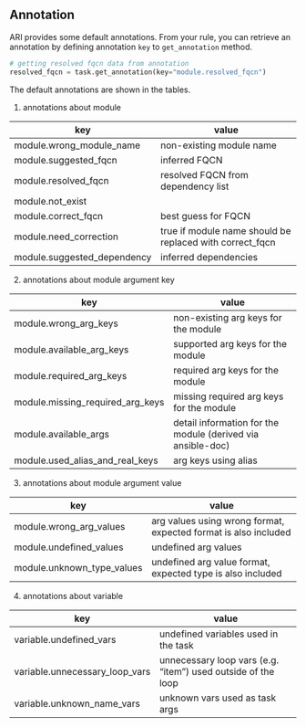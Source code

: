 ## Annotation

ARI provides some default annotations.
From your rule, you can retrieve an annotation by defining annotation `key` to `get_annotation` method.
```python
# getting resolved fqcn data from annotation
resolved_fqcn = task.get_annotation(key="module.resolved_fqcn")
```

The default annotations are shown in the tables.

1. annotations about module

|  key  |   value	|
|---	|---	|
| module.wrong_module_name  	|   non-existing module name	|
| module.suggested_fqcn   	|   inferred FQCN 	|
| module.resolved_fqcn  	|   resolved FQCN from dependency list	|
| module.not_exist  	|   	|
| module.correct_fqcn  	|   best guess for FQCN	|
| module.need_correction 	|  true if module name should be replaced with correct_fqcn 	|
| module.suggested_dependency 	|   inferred dependencies	|



2. annotations about module argument key

|  key 	|   value	|
|---	|---	|
|  module.wrong_arg_keys 	|   non-existing arg keys for the module	|
|  module.available_arg_keys 	|   supported arg keys for the module	|
|  module.required_arg_keys 	|  required arg keys for the module	|
|  module.missing_required_arg_keys 	|   missing required arg keys for the module	|
|  module.available_args 	|   detail information for the module (derived via ansible-doc)	|
| module.used_alias_and_real_keys  	|   arg keys using alias	|


3. annotations about module argument value

|  key 	|  value 	|
|---	|---	|
|  module.wrong_arg_values 	|   arg values using wrong format, expected format is also included|
|  module.undefined_values 	|   undefined arg values	|
|  module.unknown_type_values 	|  undefined arg value format, expected type is also included	|

 

4. annotations about variable

|  key 	|  value 	|
|---	|---	|
|  variable.undefined_vars 	|   undefined variables used in the task	|
|  variable.unnecessary_loop_vars 	|   unnecessary loop vars (e.g. “item”) used outside of the loop	|
|  variable.unknown_name_vars 	|   unknown vars used as task args	|
